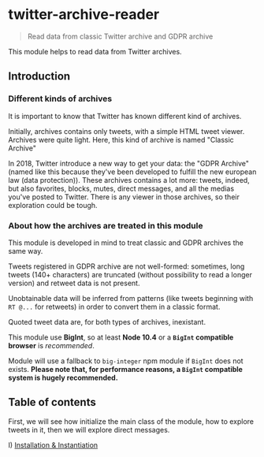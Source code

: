 # twitter-archive-reader

> Read data from classic Twitter archive and GDPR archive

This module helps to read data from Twitter archives.

## Introduction

### Different kinds of archives

It is important to know that Twitter has known different kind of archives. 

Initially, archives contains only tweets, with a simple HTML tweet viewer. Archives were quite light. Here, this kind of archive is named "Classic Archive"

In 2018, Twitter introduce a new way to get your data: the "GDPR Archive" (named like this because they've been developed to fulfill the new european law (data protection)). These archives contains a lot more: tweets, indeed, but also favorites, blocks, mutes, direct messages, and all the medias you've posted to Twitter. There is any viewer in those archives, so their exploration could be tough.

### About how the archives are treated in this module

This module is developed in mind to treat classic and GDPR archives the same way.

Tweets registered in GDPR archive are not well-formed: sometimes, long tweets (140+ characters)
are truncated (without possibility to read a longer version) and retweet data is not present.

Unobtainable data will be inferred from patterns (like tweets beginning with `RT @...` for retweets) in
order to convert them in a classic format.

Quoted tweet data are, for both types of archives, inexistant.

This module use **BigInt**, so at least **Node 10.4** or a **`BigInt` compatible browser** is *recommended*.

Module will use a fallback to `big-integer` npm module if `BigInt` does not exists.
**Please note that, for performance reasons, a `BigInt` compatible system is hugely recommended.**

## Table of contents

First, we will see how initialize the main class of the module, how to explore tweets in it, then we will explore direct messages.

I) [Installation & Instantiation](https://github.com/alkihis/twitter-archive-reader/wiki/Installation-&-Instantation)
